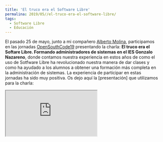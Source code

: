 ```yaml
---
title: 'El truco era el Software Libre'
permalina: 2019/05//el-truco-era-el-software-libre/
tags:
  - Software Libre
  - Educación 
---
```


El pasado 25 de mayo, junto a mi compañero [Alberto Molina](https://twitter.com/alberto_molina), participamos en las jornadas [OpenSouthCode19](https://www.opensouthcode.org/conferences/opensouthcode2019) presentando la charla: **El truco era el Softare Libre. Formando administradores de sistemas en el IES Gonzalo Nazareno**, donde contamos nuestra experiencia en estos años de como el uso de Sotfware Libre ha revolucionado nuestra manera de dar clases y como ha ayudado a los alumnos a obtener una formación más completa en la administración de sistemas. La experiencia de participar en estas jornadas ha sido muy positiva. Os dejo aquí la [presentación] que utilizamos para la charla:

<iframe src="https://iesgn.github.io/opensouthcode2019/#/"></iframe>
